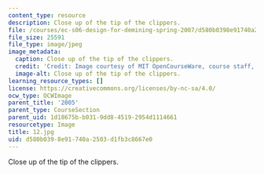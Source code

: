 ```yaml
---
content_type: resource
description: Close up of the tip of the clippers.
file: /courses/ec-s06-design-for-demining-spring-2007/d580b0398e91740a2503d1fb3c8667e0_12.jpg
file_size: 25591
file_type: image/jpeg
image_metadata:
  caption: Close up of the tip of the clippers.
  credit: 'Credit: Image courtesy of MIT OpenCourseWare, course staff, and students.'
  image-alt: Close up of the tip of the clippers.
learning_resource_types: []
license: https://creativecommons.org/licenses/by-nc-sa/4.0/
ocw_type: OCWImage
parent_title: '2005'
parent_type: CourseSection
parent_uid: 1d18675b-b031-9dd8-4519-2954d1114661
resourcetype: Image
title: 12.jpg
uid: d580b039-8e91-740a-2503-d1fb3c8667e0
---
```

Close up of the tip of the clippers.
